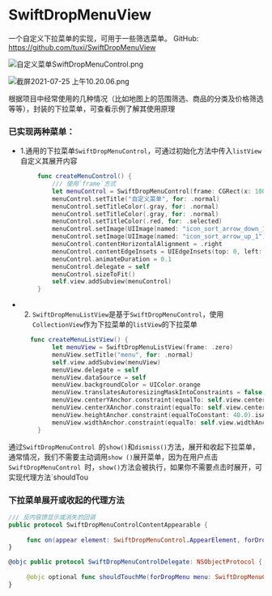 # SwiftDropMenuView

一个自定义下拉菜单的实现，可用于一些筛选菜单。
GitHub: https://github.com/tuxi/SwiftDropMenuView

![自定义菜单SwiftDropMenuControl.png](https://upload-images.jianshu.io/upload_images/2135374-414a7ad5e61bea72.png?imageMogr2/auto-orient/strip%7CimageView2/2/w/360)

![截屏2021-07-25 上午10.20.06.png](https://upload-images.jianshu.io/upload_images/2135374-505b9e54421808a3.png?imageMogr2/auto-orient/strip%7CimageView2/2/w/360)


根据项目中经常使用的几种情况（比如地图上的范围筛选、商品的分类及价格筛选等等），封装的下拉菜单，可查看示例了解其使用原理

### 已实现两种菜单：
- 1.通用的下拉菜单`SwiftDropMenuControl`，可通过初始化方法中传入`listView`自定义其展开内容
```swift
        func createMenuControl() {
            /// 使用`frame`方式
            let menuControl = SwiftDropMenuControl(frame: CGRect(x: 100, y: 280, width: 120, height: 44), listView: MapFilterDropMenuListView())
            menuControl.setTitle("自定义菜单", for: .normal)
            menuControl.setTitleColor(.gray, for: .normal)
            menuControl.setTitleColor(.gray, for: .normal)
            menuControl.setTitleColor(.red, for: .selected)
            menuControl.setImage(UIImage(named: "icon_sort_arrow_down_1"), for: .normal)
            menuControl.setImage(UIImage(named: "icon_sort_arrow_up_1"), for: .selected)
            menuControl.contentHorizontalAlignment = .right
            menuControl.contentEdgeInsets = UIEdgeInsets(top: 0, left: 0, bottom: 0, right: 50)
            menuControl.animateDuration = 0.1
            menuControl.delegate = self
            menuControl.sizeToFit()
            self.view.addSubview(menuControl)
        }
```
- 2. `SwiftDropMenuListView`是基于`SwiftDropMenuControl`，使用`CollectionView`作为下拉菜单的`listView`的下拉菜单
```swift
      func createMenuListView() {
            let menuView = SwiftDropMenuListView(frame: .zero)
            menuView.setTitle("menu", for: .normal)
            self.view.addSubview(menuView)
            menuView.delegate = self
            menuView.dataSource = self
            menuView.backgroundColor = UIColor.orange
            menuView.translatesAutoresizingMaskIntoConstraints = false
            menuView.centerYAnchor.constraint(equalTo: self.view.centerYAnchor, constant: 60.0).isActive = true
            menuView.centerXAnchor.constraint(equalTo: self.view.centerXAnchor).isActive = true
            menuView.heightAnchor.constraint(equalToConstant: 40.0).isActive = true
            menuView.widthAnchor.constraint(equalTo: self.view.widthAnchor, multiplier: 0.6).isActive = true
        }
```

通过`SwiftDropMenuControl `的`show()`和`dismiss()`方法，展开和收起下拉菜单，通常情况，我们不需要主动调用`show ()`展开菜单，因为在用户点击`SwiftDropMenuControl `时，`show()`方法会被执行，如果你不需要点击时展开，可实现代理方法`shouldTou

### 下拉菜单展开或收起的代理方法
```swift
/// 反内容馈显示或消失的回调
public protocol SwiftDropMenuControlContentAppearable {
     
     func on(appear element: SwiftDropMenuControl.AppearElement, forDropMenu menu: SwiftDropMenuControl)
}

@objc public protocol SwiftDropMenuControlDelegate: NSObjectProtocol {
     
     @objc optional func shouldTouchMe(forDropMenu menu: SwiftDropMenuControl) -> Bool
}
```
